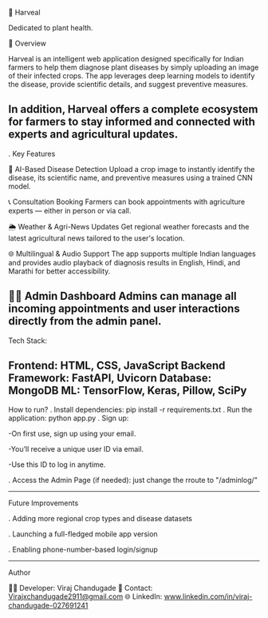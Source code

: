 🌾 Harveal

Dedicated to plant health.

🧭 Overview

Harveal is an intelligent web application designed specifically for Indian farmers to help them diagnose plant diseases by simply uploading an image of their infected crops.
The app leverages deep learning models to identify the disease, provide scientific details, and suggest preventive measures.

In addition, Harveal offers a complete ecosystem for farmers to stay informed and connected with experts and agricultural updates.
----------------------------------------------------------------------------------------------------------

. Key Features

🧠 AI-Based Disease Detection
Upload a crop image to instantly identify the disease, its scientific name, and preventive measures using a trained CNN model.

📞 Consultation Booking
Farmers can book appointments with agriculture experts — either in person or via call.

🌦️ Weather & Agri-News Updates
Get regional weather forecasts and the latest agricultural news tailored to the user's location.

🌐 Multilingual & Audio Support
The app supports multiple Indian languages and provides audio playback of diagnosis results in English, Hindi, and Marathi for better accessibility.

🧑‍💼 Admin Dashboard
Admins can manage all incoming appointments and user interactions directly from the admin panel.
----------------------------------------------------------------------------------------------------------

Tech Stack:

Frontend:	HTML, CSS, JavaScript
Backend Framework:	FastAPI, Uvicorn
Database: MongoDB
ML: TensorFlow, Keras, Pillow, SciPy
----------------------------------------------------------------------------------------------------------

How to run?
. Install dependencies: pip install -r requirements.txt
. Run the application: python app.py
. Sign up:

-On first use, sign up using your email.

-You’ll receive a unique user ID via email.

-Use this ID to log in anytime.

. Access the Admin Page (if needed): just change the rroute to "/adminlog/"

----------------------------------------------------------------------------------------------------------

Future Improvements

. Adding more regional crop types and disease datasets

. Launching a full-fledged mobile app version

. Enabling phone-number-based login/signup

----------------------------------------------------------------------------------------------------------
Author

👨‍💻 Developer: Viraj Chandugade
📧 Contact: Virajxchandugade2911@gmail.com 
🌐 LinkedIn: www.linkedin.com/in/viraj-chandugade-027691241

